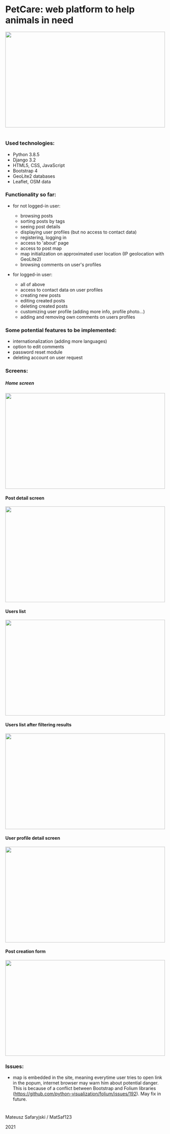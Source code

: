 # PetCare: web platform to help animals in need

<img src="/MatSaf123/pet-care-app/blob/master/media/readme_pictures/petcare.gif" width="500" height="300">


#

### Used technologies: 
- Python 3.8.5
- Django 3.2
- HTML5, CSS, JavaScript
- Bootstrap 4
- GeoLite2 databases
- Leaflet, OSM data

### Functionality so far:

- for not logged-in user:
    - browsing posts
    - sorting posts by tags
    - seeing post details
    - displaying user profiles (but no access to contact data)
    - registering, logging in
    - access to 'about' page
    - access to post map
    - map initialization on approximated user location (IP geolocation with GeoLite2)
    - browsing comments on user's profiles
    

- for logged-in user:
    - all of above
    - access to contact data on user profiles
    - creating new posts
    - editing created posts
    - deleting created posts
    - customizing user profile (adding more info, profile photo...)
    - adding and removing own comments on users profiles
    
### Some potential features to be implemented:

- internationalization (adding more languages)
- option to edit comments
- password reset module
- deleting account on user request

### Screens:

##### Home screen
<img src="/MatSaf123/pet-care-app/blob/master/media/readme_pictures/1.png" width="500" height="300">

#### Post detail screen
<img src="/MatSaf123/pet-care-app/blob/master/media/readme_pictures/2.png" width="500" height="300">

#### Users list
<img src="/MatSaf123/pet-care-app/blob/master/media/readme_pictures/3.png" width="500" height="300">

#### Users list after filtering results
<img src="/MatSaf123/pet-care-app/blob/master/media/readme_pictures/4.png" width="500" height="300">

#### User profile detail screen
<img src="/MatSaf123/pet-care-app/blob/master/media/readme_pictures/5.png" width="500" height="300">

#### Post creation form
<img src="/MatSaf123/pet-care-app/blob/master/media/readme_pictures/6.png" width="500" height="300">

### Issues:

- map is embedded in the site, meaning everytime user tries to open link in the popum, internet browser may warn him about potential danger.
This is because of a conflict between Bootstrap and Folium libraries (https://github.com/python-visualization/folium/issues/192). May fix in future.

#

Mateusz Safaryjski / MatSaf123 

2021
